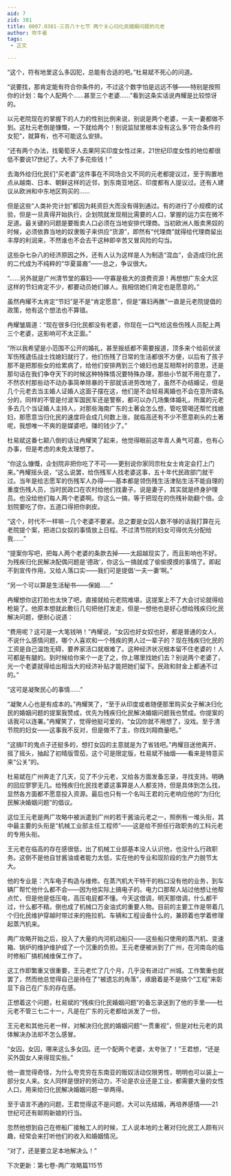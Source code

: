 ```yaml
---
aid: 7
zid: 381
title: 0007.0381-三百八十七节 两个关心归化民婚姻问题的元老
author: 吹牛者
tags: 
 - 正文

---
```




“这个，符有地里这么多囚犯，总能有合适的吧。”杜易斌不死心的问道。

“说要找，那肯定能有符合你条件的，不过这个数字怕是远远不够――特别是按照你的计划：每个人配两个……甚至三个老婆……”看到这条实话说冉耀是比较惊讶的。

以元老院现在的掌握下的人力的性别比例来说，别说是两个老婆，一夫一妻都做不到。这杜元老倒是慷慨，一下就给两个！别说监狱里根本没有这么多“符合条件的女犯”，就算有，也不可能这么安排。

“还有两个办法，找葡萄牙人去果阿买印度女性过来，21世纪印度女性的地位都很低不要说17世纪了。大不了多花些钱！”

去海外给归化民们“买老婆”这件事在不同场合又不同的元老都提议过，至于购置地点从越南、日本、朝鲜这样的近邻，到东南亚地区、印度都有人提议过。还有人建议从欧洲和中东地区购买的……

但是这些“人类补完计划”都因为耗资巨大而没有得到通过。有的进行了小规模的试验，但是一旦真得开始执行，企划院就发现相比需要的人口，掌握的运力实在微不足道。最关键的问题是要贩卖人口必须在当地安排代理商。当初欧洲人贩卖黑奴的时候，必须依靠当地的奴隶贩子来供应“货源”，即然有“代理商”就得给代理商留出丰厚的利润来，不然谁也不会去干这种即辛苦又冒风险的勾当。

这些杂七杂八的经济原因之外，还有人认为这样是人为制造“混血”，会造成归化民的二代成为不纯粹的“华夏苗裔”――总之，争议很大。

“……另外就是广州清节堂的寡妇――守寡是极大的浪费资源！再想想广东全大区这样的节妇肯定不少，都要动员她们嫁人。我相信她们肯定也是愿意的。”

虽然冉耀不太肯定“节妇”是不是“肯定愿意”，但是“寡妇再醮”一直是元老院提倡的政策，他有这个想法也不算错。

冉耀皱眉道：“现在很多归化民都没有老婆，你现在一口气给这些伤残人员配上两三个老婆，这影响可不太正面。”

“所以我希望是小范围不公开的婚礼，甚至报纸都不需要报道，顶多来个给前伏波军伤残退伍战士找媳妇就行了，他们伤残了日常的生活都很不方便，以后有了孩子那不是把那些女的给累病了，给他们安排两到三个媳妇也是互相帮衬的意思，还是那句话在我们争夺天下的时候这种特殊情况要特殊办理，那些小节就不用在意了，不然农村那些动不动办事简单除暴的干部就该进劳改地了，虽然不办结婚证，但是几个元老去当主婚人证婚人这面子摆在这，他们是不会轻易离婚也不会在意所谓名分的，同样的不管是付波军国民军还是警察，都可以办几场集体婚礼，所属的元老多去几个当证婚人主持人，对那些海南广东的土著会怎么想，管吃管喝还帮忙找媳妇，那愿意当归化民的速度将会成几何数上涨，就临高还有不少不愿意剃头的土著呢，我想唯一不爽的是媒婆吧，赚的钱少了。”

杜易斌这番七颠八倒的话让冉耀笑了起来，他觉得眼前这年青人勇气可嘉，也有心办事，但是考虑的未免太理想了。

“你这么慷慨，企划院非把你吃了不可――更别说你家同宗杜女士肯定会打上门来。”冉耀摇头说，“这么说罢，给伤残军人找老婆这事，五十年代民政部门就干过。当年是给志愿军的伤残军人办得――基本都是领伤残生活津贴生活不能自理的重度伤残人员，当时民政口在农村给他们找妻子。说是妻子，其实就是终身护理员。也没给他们每人两个老婆啊。你这么一搞，等于把现在的伤残补助翻个倍。企划院要吃了你，五道口得把你剥皮。

“这个，时代不一样嘛－几个老婆不要紧。总之要是女囚人数不够的话我打算在元老院提个案，把进口女奴的事情放上日程。不过清节院的妇女可得优先分配给我……”

“提案你写吧，把每人两个老婆的条款去掉――太超越现实了，而且影响也不好。为残疾归化民解决配偶问题是‘德政’，你这么一搞就成了偷偷摸摸的事情了。即起不到宣传作用，又给人落口实――我们可是提倡‘一夫一妻’啊。”

“另一个可以算是生活秘书――保姆……”

冉耀想你这打脸也太快了吧，直接就给元老院难堪，这提案上不了大会讨论就得给枪毙了。他原本想就此敷衍几句把他打发走，但是一想他也是好心想给残疾归化民解决问题，便耐心说道：

“费用呢？这可是一大笔钱呐！”冉耀说，“女囚也好女奴也好，都是普通的女人，不说什么感情问题，哪个人喜欢和一个残疾的男人过一辈子的？现在残疾归化民的工资是自己温饱无碍，要养家活口就艰难了。这种经济状况根本留不住老婆的！人可都是有腿的。到时候给你来个一走了之，你上哪里找她们去？别说两个老婆了，光一个老婆就得给出相当大的经济补贴才能把她们留下。民政和财金上都通不过的。”

“这可是凝聚民心的事情……”

“凝聚人心也是有成本的。”冉耀笑了，“至于从印度或者随便那里购买女子解决归化民的婚姻问题的提案我赞成，优先为残疾归化民解决婚姻问题我也赞成。你提案的话我可以连署。”冉耀笑了，觉得他挺可爱的，“女囚你就不用想了，没戏。至于清节院的妇女――这事我不反对，但是做不了主，你找刘翔商量吧。”

“这搞IT的鬼点子还挺多的，想打女囚的主意就是为了省钱吧。”冉耀目送他离开，摇了摇头，抽起了初晴版雪茄，这个可是限定版，杜易斌不抽烟――看来是特意买来“公关”的。

杜易斌在广州奔走了几天，见了不少元老，又给各方面发备忘录，寻找支持。明确的回应寥寥无几。给残疾归化民找老婆这事算是人人都支持，但是具体到怎么找，显然各方面都不愿意投入资源。最后也只有一个名叫王君的元老响应他的“为归化民解决婚姻问题”的倡议。

这位王元老是两广攻略中被派遣到广州的若干酱油元老之一，照例有一堆头衔，其中最主要的头衔是“机械工业部主任工程师”――这是给不担任行政职务的工科元老的专用头衔。

王元老在临高的存在感很低，出了机械工业部基本没人认识他，也没什么行政职务。这倒不是他自甘酱油或者能力太低，实在他的专业和现阶段的生产力脱节太大。

他的专业是：汽车电子构造与维修。在蒸汽机大干特干的档口没有他的业务，到车辆厂帮忙他什么都不会――因为他实际上搞电子的。电力口那帮人站过他想让他帮点忙，但是他是低压电，高压电屁都不懂。今天这借调，明天那借调，什么都干过，什么都不精。倒也成了机械口万金油式的重要人物。目前的主要工作是带着几个归化民维护穿越时带过来的拖拉机、车辆和工程设备什么的，兼顾着也学着修理起蒸汽机来。

两广攻略开始之后，投入了大量的内河机动船只――这些船只使用的蒸汽机、变速箱、锅炉的维护维护成了一个沉重的负担。王元老便被派到了广州，在河南岛的临时修船厂搞机械维保工作了。

这工作即繁重又很重要，王元老忙了几个月，几乎没有进过广州城。工作繁重也就罢了，然而他总觉得自己是待在了“被遗忘的角落”，琢磨着是不是搞个“工程”来彰显下自己在广东的存在感。

正想着这个问题，杜易斌的“残疾归化民婚姻问题”的备忘录送到了他的手里――杜元老不管三七二十一，凡是在广东的元老都给派发了一份。

王元老和其他元老一样，对解决归化民的婚姻问题“一贯重视”，但是对杜元老的具体解决办法却不怎么感冒。

“女囚，女囚，哪来这么多女囚。还一个配两个老婆，太夸张了！”王君想，“还是买外国女人来得现实些。”

他一直觉得奇怪，为什么夸克穷在东南亚的贩奴活动仅限男性，明明也可以装上一部分女人来。女人同样是很好的劳动力，不论是农业还是工业，都需要大量的女性人口，用来给归化民解决婚姻问题一举两得。

至于语言不通的问题，王君觉得这不是问题，大可以先结婚，再培养感情――21世纪可还有邮购新娘的行当。

忽然他想到自己在修船厂接触工人的时候，工人说本地的土著对归化民工人颇有兴趣，经常会来打听他们的收入和婚姻情况。

“对了，还是要立足本地解决么！”

下次更新：第七卷-两广攻略篇115节



